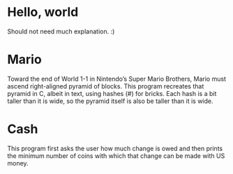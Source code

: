 # Hello, world
Should not need much explanation. :)

# Mario
Toward the end of World 1-1 in Nintendo’s Super Mario Brothers, Mario must ascend right-aligned pyramid of blocks. This program recreates that pyramid in C, albeit in text, using hashes (#) for bricks. Each hash is a bit taller than it is wide, so the pyramid itself is also be taller than it is wide.

# Cash
This program first asks the user how much change is owed and then prints the minimum number of coins with which that change can be made with US money.
